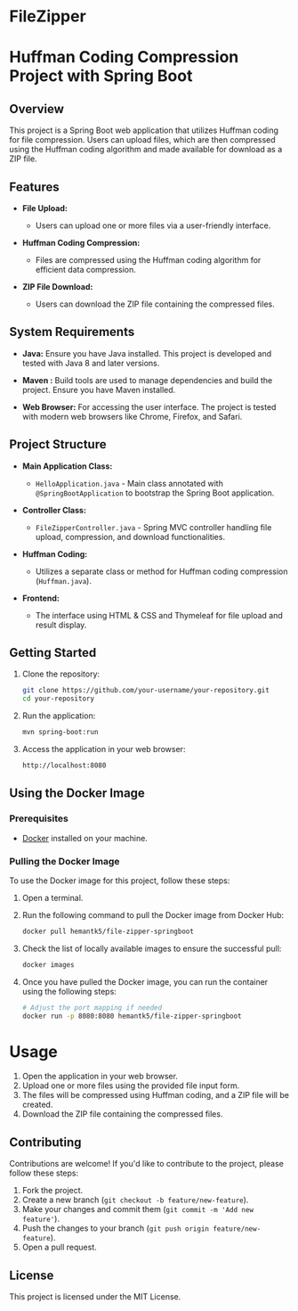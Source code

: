 # FileZipper
# Huffman Coding Compression Project with Spring Boot

## Overview

This project is a Spring Boot web application that utilizes Huffman coding for file compression. Users can upload files, which are then compressed using the Huffman coding algorithm and made available for download as a ZIP file.

## Features

- **File Upload:**
  - Users can upload one or more files via a user-friendly interface.

- **Huffman Coding Compression:**
  - Files are compressed using the Huffman coding algorithm for efficient data compression.

- **ZIP File Download:**
  - Users can download the ZIP file containing the compressed files.

## System Requirements

- **Java:** Ensure you have Java installed. This project is developed and tested with Java 8 and later versions.

- **Maven :** Build tools are used to manage dependencies and build the project. Ensure you have Maven installed.

- **Web Browser:** For accessing the user interface. The project is tested with modern web browsers like Chrome, Firefox, and Safari.

## Project Structure

- **Main Application Class:**
  - `HelloApplication.java` - Main class annotated with `@SpringBootApplication` to bootstrap the Spring Boot application.

- **Controller Class:**
  - `FileZipperController.java` - Spring MVC controller handling file upload, compression, and download functionalities.

- **Huffman Coding:**
  - Utilizes a separate class or method for Huffman coding compression (`Huffman.java`).

- **Frontend:**
  - The interface using HTML & CSS and Thymeleaf for file upload and result display.

## Getting Started

1. Clone the repository:

   ```bash
   git clone https://github.com/your-username/your-repository.git
   cd your-repository
2. Run the application:

   ```bash
   mvn spring-boot:run
3. Access the application in your web browser:
   ```bash
   http://localhost:8080

## Using the Docker Image

### Prerequisites
- [Docker](https://www.docker.com/get-started) installed on your machine.

### Pulling the Docker Image
To use the Docker image for this project, follow these steps:

1. Open a terminal.

2. Run the following command to pull the Docker image from Docker Hub:
   ```bash
   docker pull hemantk5/file-zipper-springboot
3. Check the list of locally available images to ensure the successful pull:
   ```bash
   docker images
4. Once you have pulled the Docker image, you can run the container using the following steps:
   ```bash
   # Adjust the port mapping if needed
   docker run -p 8080:8080 hemantk5/file-zipper-springboot

# Usage

1. Open the application in your web browser.
2. Upload one or more files using the provided file input form.
3. The files will be compressed using Huffman coding, and a ZIP file will be created.
4. Download the ZIP file containing the compressed files.

## Contributing

Contributions are welcome! If you'd like to contribute to the project, please follow these steps:

1. Fork the project.
2. Create a new branch (`git checkout -b feature/new-feature`).
3. Make your changes and commit them (`git commit -m 'Add new feature'`).
4. Push the changes to your branch (`git push origin feature/new-feature`).
5. Open a pull request.

## License

This project is licensed under the MIT License.
